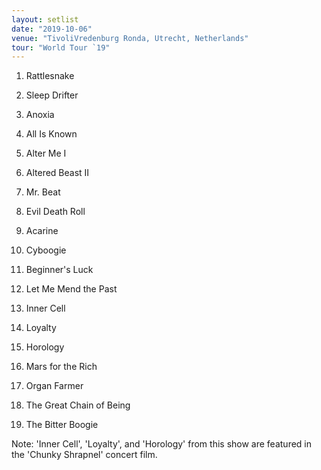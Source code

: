 ```yaml
---
layout: setlist
date: "2019-10-06"
venue: "TivoliVredenburg Ronda, Utrecht, Netherlands"
tour: "World Tour `19"
---
```



 1. Rattlesnake

 2. Sleep Drifter

 3. Anoxia

 4. All Is Known

 5. Alter Me I

 6. Altered Beast II

 7. Mr. Beat

 8. Evil Death Roll

 9. Acarine

10. Cyboogie

11. Beginner's Luck

12. Let Me Mend the Past

13. Inner Cell

14. Loyalty

15. Horology

16. Mars for the Rich

17. Organ Farmer

18. The Great Chain of Being

19. The Bitter Boogie


Note: 'Inner Cell', 'Loyalty', and 'Horology' from this show are
featured in the 'Chunky Shrapnel' concert film.
